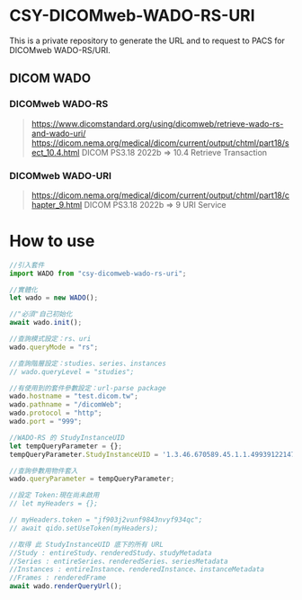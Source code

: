 # CSY-DICOMweb-WADO-RS-URI
This is a private repository to generate the URL and to request to PACS for DICOMweb WADO-RS/URI.

## DICOM WADO
### DICOMweb WADO-RS
> https://www.dicomstandard.org/using/dicomweb/retrieve-wado-rs-and-wado-uri/
> https://dicom.nema.org/medical/dicom/current/output/chtml/part18/sect_10.4.html
DICOM PS3.18 2022b => 10.4 Retrieve Transaction

### DICOMweb WADO-URI
> https://dicom.nema.org/medical/dicom/current/output/chtml/part18/chapter_9.html
DICOM PS3.18 2022b => 9 URI Service


# How to use
```javascript
//引入套件
import WADO from "csy-dicomweb-wado-rs-uri";

//實體化
let wado = new WADO();

//"必須"自己初始化
await wado.init();

//查詢模式設定：rs、uri
wado.queryMode = "rs";

//查詢階層設定：studies、series、instances
// wado.queryLevel = "studies";

//有使用到的套件參數設定：url-parse package
wado.hostname = "test.dicom.tw";
wado.pathname = "/dicomWeb";
wado.protocol = "http";
wado.port = "999";

//WADO-RS 的 StudyInstanceUID
let tempQueryParameter = {};
tempQueryParameter.StudyInstanceUID = '1.3.46.670589.45.1.1.4993912214784.1.5436.1538560373543';

//查詢參數用物件套入
wado.queryParameter = tempQueryParameter;

//設定 Token:現在尚未啟用
// let myHeaders = {};

// myHeaders.token = "jf903j2vunf9843nvyf934qc";
// await qido.setUseToken(myHeaders);

//取得 此 StudyInstanceUID 底下的所有 URL
//Study : entireStudy、renderedStudy、studyMetadata
//Series : entireSeries、renderedSeries、seriesMetadata
//Instances : entireInstance、renderedInstance、instanceMetadata
//Frames : renderedFrame
await wado.renderQueryUrl();



```